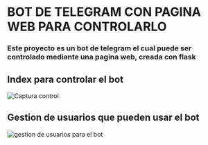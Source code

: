 # BOT DE TELEGRAM CON PAGINA WEB PARA CONTROLARLO

### Este proyecto es un bot de telegram el cual puede ser controlado mediante una pagina web, creada con flask

## Index para controlar el bot
![Captura control](https://github.com/user-attachments/assets/dfe59668-0803-49a3-870b-5b71d98cbaa9)


## Gestion de usuarios que pueden usar el bot

![gestion de usuarios para el bot](https://github.com/user-attachments/assets/68fb3f69-6eb9-4b75-b716-727bdad09724)



